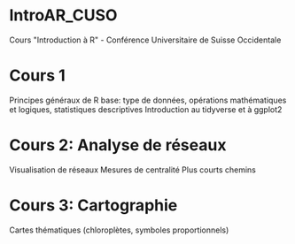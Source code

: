 # IntroAR_CUSO
Cours "Introduction à R" - Conférence Universitaire de Suisse Occidentale

# Cours 1

Principes généraux de R base: type de données, opérations mathématiques et logiques, statistiques descriptives
Introduction au tidyverse et à ggplot2

# Cours 2: Analyse de réseaux

Visualisation de réseaux 
Mesures de centralité
Plus courts chemins

# Cours 3: Cartographie

Cartes thématiques (chloroplètes, symboles proportionnels)

